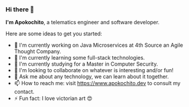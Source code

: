 ### Hi there 👋

**I'm Apokochito**, a telematics engineer and software developer.

Here are some ideas to get you started:

- 🔭 I'm currently working on Java Microservices at 4th Source an Agile Thought Company.
- 🌱 I'm currently learning some full-stack technologies.
- 📓 I'm currently studying for a Master in Computer Security.
- 👯 I'm looking to collaborate on whatever is interesting and/or fun!
- 💬 Ask me about any technology, we can learn about it together.
- 📫 How to reach me: visit https://www.apokochito.dev to consult my contact.
- ⚡ Fun fact: I love victorian art 😍
